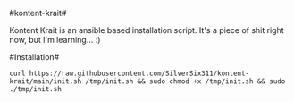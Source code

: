 #kontent-krait#

Kontent Krait is an ansible based installation script.
It's a piece of shit right now, but I'm learning...
:)

#Installation#

```curl https://raw.githubusercontent.com/SilverSix311/kontent-krait/main/init.sh /tmp/init.sh && sudo chmod +x /tmp/init.sh && sudo ./tmp/init.sh```
